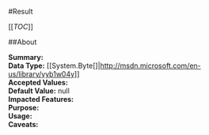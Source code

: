 #Result

[[_TOC_]]

##About

**Summary:** <remarks />  
**Data Type:** [[System.Byte[]|http://msdn.microsoft.com/en-us/library/yyb1w04y]]  
**Accepted Values:**   
**Default Value:** null  
**Impacted Features:**   
**Purpose:**   
**Usage:**   
**Caveats:**   

